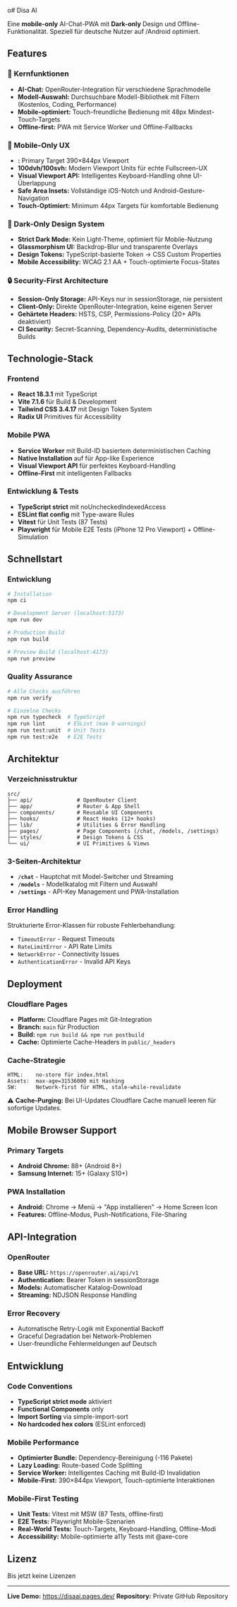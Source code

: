 o# Disa AI

Eine **mobile-only** AI-Chat-PWA mit **Dark-only** Design und Offline-Funktionalität. Speziell für deutsche Nutzer auf /Android optimiert.

## Features

### 🎯 Kernfunktionen

- **AI-Chat:** OpenRouter-Integration für verschiedene Sprachmodelle
- **Modell-Auswahl:** Durchsuchbare Modell-Bibliothek mit Filtern (Kostenlos, Coding, Performance)
- **Mobile-optimiert:** Touch-freundliche Bedienung mit 48px Mindest-Touch-Targets
- **Offline-first:** PWA mit Service Worker und Offline-Fallbacks

### 📱 Mobile-Only UX

- **:** Primary Target 390×844px Viewport
- **100dvh/100svh:** Modern Viewport Units für echte Fullscreen-UX
- **Visual Viewport API:** Intelligentes Keyboard-Handling ohne UI-Überlappung
- **Safe Area Insets:** Vollständige iOS-Notch und Android-Gesture-Navigation
- **Touch-Optimiert:** Minimum 44px Targets für komfortable Bedienung

### 🎨 Dark-Only Design System

- **Strict Dark Mode:** Kein Light-Theme, optimiert für Mobile-Nutzung
- **Glassmorphism UI:** Backdrop-Blur und transparente Overlays
- **Design Tokens:** TypeScript-basierte Token → CSS Custom Properties
- **Mobile Accessibility:** WCAG 2.1 AA + Touch-optimierte Focus-States

### 🔒 Security-First Architecture

- **Session-Only Storage:** API-Keys nur in sessionStorage, nie persistent
- **Client-Only:** Direkte OpenRouter-Integration, keine eigenen Server
- **Gehärtete Headers:** HSTS, CSP, Permissions-Policy (20+ APIs deaktiviert)
- **CI Security:** Secret-Scanning, Dependency-Audits, deterministische Builds

## Technologie-Stack

### Frontend

- **React 18.3.1** mit TypeScript
- **Vite 7.1.6** für Build & Development
- **Tailwind CSS 3.4.17** mit Design Token System
- **Radix UI** Primitives für Accessibility

### Mobile PWA

- **Service Worker** mit Build-ID basiertem deterministischen Caching
- **Native Installation** auf für App-like Experience
- **Visual Viewport API** für perfektes Keyboard-Handling
- **Offline-First** mit intelligenten Fallbacks

### Entwicklung & Tests

- **TypeScript strict** mit noUncheckedIndexedAccess
- **ESLint flat config** mit Type-aware Rules
- **Vitest** für Unit Tests (87 Tests)
- **Playwright** für Mobile E2E Tests (iPhone 12 Pro Viewport) + Offline-Simulation

## Schnellstart

### Entwicklung

```bash
# Installation
npm ci

# Development Server (localhost:5173)
npm run dev

# Production Build
npm run build

# Preview Build (localhost:4173)
npm run preview
```

### Quality Assurance

```bash
# Alle Checks ausführen
npm run verify

# Einzelne Checks
npm run typecheck  # TypeScript
npm run lint       # ESLint (max 0 warnings)
npm run test:unit  # Unit Tests
npm run test:e2e   # E2E Tests
```

## Architektur

### Verzeichnisstruktur

```
src/
├── api/              # OpenRouter Client
├── app/              # Router & App Shell
├── components/       # Reusable UI Components
├── hooks/            # React Hooks (12+ hooks)
├── lib/              # Utilities & Error Handling
├── pages/            # Page Components (/chat, /models, /settings)
├── styles/           # Design Tokens & CSS
└── ui/               # UI Primitives & Views
```

### 3-Seiten-Architektur

- **`/chat`** - Hauptchat mit Model-Switcher und Streaming
- **`/models`** - Modellkatalog mit Filtern und Auswahl
- **`/settings`** - API-Key Management und PWA-Installation

### Error Handling

Strukturierte Error-Klassen für robuste Fehlerbehandlung:

- `TimeoutError` - Request Timeouts
- `RateLimitError` - API Rate Limits
- `NetworkError` - Connectivity Issues
- `AuthenticationError` - Invalid API Keys

## Deployment

### Cloudflare Pages

- **Platform:** Cloudflare Pages mit Git-Integration
- **Branch:** `main` für Production
- **Build:** `npm run build && npm run postbuild`
- **Cache:** Optimierte Cache-Headers in `public/_headers`

### Cache-Strategie

```
HTML:    no-store für index.html
Assets:  max-age=31536000 mit Hashing
SW:      Network-first für HTML, stale-while-revalidate
```

⚠️ **Cache-Purging:** Bei UI-Updates Cloudflare Cache manuell leeren für sofortige Updates.

## Mobile Browser Support

### Primary Targets

- **Android Chrome:** 88+ (Android 8+)
- **Samsung Internet:** 15+ (Galaxy S10+)

### PWA Installation

- **Android:** Chrome → Menü → "App installieren" → Home Screen Icon
- **Features:** Offline-Modus, Push-Notifications, File-Sharing

## API-Integration

### OpenRouter

- **Base URL:** `https://openrouter.ai/api/v1`
- **Authentication:** Bearer Token in sessionStorage
- **Models:** Automatischer Katalog-Download
- **Streaming:** NDJSON Response Handling

### Error Recovery

- Automatische Retry-Logik mit Exponential Backoff
- Graceful Degradation bei Network-Problemen
- User-freundliche Fehlermeldungen auf Deutsch

## Entwicklung

### Code Conventions

- **TypeScript strict mode** aktiviert
- **Functional Components** only
- **Import Sorting** via simple-import-sort
- **No hardcoded hex colors** (ESLint enforced)

### Mobile Performance

- **Optimierter Bundle:** Dependency-Bereinigung (-116 Pakete)
- **Lazy Loading:** Route-based Code Splitting
- **Service Worker:** Intelligentes Caching mit Build-ID Invalidation
- **Mobile-First:** 390×844px Viewport, Touch-optimierte Interaktionen

### Mobile-First Testing

- **Unit Tests:** Vitest mit MSW (87 Tests, offline-first)
- **E2E Tests:** Playwright Mobile-Szenarien
- **Real-World Tests:** Touch-Targets, Keyboard-Handling, Offline-Modi
- **Accessibility:** Mobile-optimierte a11y Tests mit @axe-core

## Lizenz

Bis jetzt keine Lizenzen 

---

**Live Demo:** https://disaai.pages.dev/
**Repository:** Private GitHub Repository
